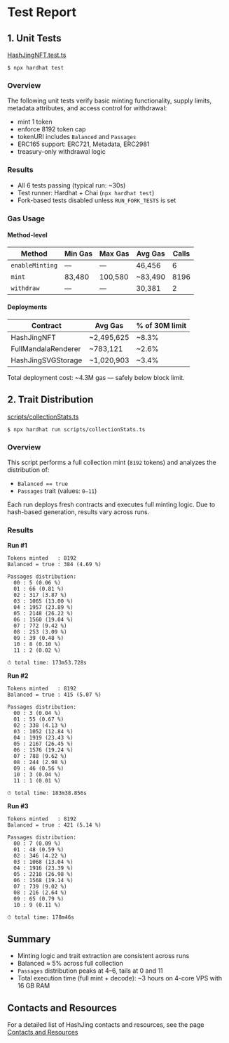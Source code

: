 # Test Report

## 1. Unit Tests

[HashJingNFT.test.ts](https://github.com/DataSattva/hashjing-nft/blob/main/test/HashJingNFT.test.ts)
```
$ npx hardhat test
```

### Overview

The following unit tests verify basic minting functionality, supply limits, metadata attributes, and access control for withdrawal:

* mint 1 token
* enforce 8192 token cap
* tokenURI includes `Balanced` and `Passages`
* ERC165 support: ERC721, Metadata, ERC2981
* treasury-only withdrawal logic

### Results

* All 6 tests passing (typical run: \~30s)
* Test runner: Hardhat + Chai (`npx hardhat test`)
* Fork-based tests disabled unless `RUN_FORK_TESTS` is set

### Gas Usage

#### Method-level

| Method          | Min Gas | Max Gas | Avg Gas  | Calls |
| --------------- | ------- | ------- | -------- | ----- |
| `enableMinting` | —       | —       | 46,456   | 6     |
| `mint`          | 83,480  | 100,580 | \~83,490 | 8196  |
| `withdraw`      | —       | —       | 30,381   | 2     |

#### Deployments

| Contract            | Avg Gas     | % of 30M limit |
| ------------------- | ----------- | -------------- |
| HashJingNFT         | \~2,495,625 | \~8.3%         |
| FullMandalaRenderer | \~783,121   | \~2.6%         |
| HashJingSVGStorage  | \~1,020,903 | \~3.4%         |

Total deployment cost: \~4.3M gas — safely below block limit.

## 2. Trait Distribution

[scripts/collectionStats.ts](https://github.com/DataSattva/hashjing-nft/blob/main/scripts/collectionStats.ts)
```
$ npx hardhat run scripts/collectionStats.ts
```

### Overview

This script performs a full collection mint (`8192` tokens) and analyzes the distribution of:

* `Balanced == true`
* `Passages` trait (values: `0–11`)

Each run deploys fresh contracts and executes full minting logic. Due to hash-based generation, results vary across runs.

### Results

<strong>Run #1</strong>

```
Tokens minted   : 8192
Balanced = true : 384 (4.69 %)

Passages distribution:
  00 : 5 (0.06 %)
  01 : 66 (0.81 %)
  02 : 317 (3.87 %)
  03 : 1065 (13.00 %)
  04 : 1957 (23.89 %)
  05 : 2148 (26.22 %)
  06 : 1560 (19.04 %)
  07 : 772 (9.42 %)
  08 : 253 (3.09 %)
  09 : 39 (0.48 %)
  10 : 8 (0.10 %)
  11 : 2 (0.02 %)

⏱ total time: 173m53.728s
```

<strong>Run #2</strong>

```
Tokens minted   : 8192
Balanced = true : 415 (5.07 %)

Passages distribution:
  00 : 3 (0.04 %)
  01 : 55 (0.67 %)
  02 : 338 (4.13 %)
  03 : 1052 (12.84 %)
  04 : 1919 (23.43 %)
  05 : 2167 (26.45 %)
  06 : 1576 (19.24 %)
  07 : 788 (9.62 %)
  08 : 244 (2.98 %)
  09 : 46 (0.56 %)
  10 : 3 (0.04 %)
  11 : 1 (0.01 %)

⏱ total time: 183m38.856s
```

<strong>Run #3</strong>

```
Tokens minted   : 8192  
Balanced = true : 421 (5.14 %)

Passages distribution:
  00 : 7 (0.09 %)
  01 : 48 (0.59 %)
  02 : 346 (4.22 %)
  03 : 1068 (13.04 %)
  04 : 1916 (23.39 %)
  05 : 2210 (26.98 %)
  06 : 1568 (19.14 %)
  07 : 739 (9.02 %)
  08 : 216 (2.64 %)
  09 : 65 (0.79 %)
  10 : 9 (0.11 %)

⏱ total time: 178m46s
```

## Summary

* Minting logic and trait extraction are consistent across runs
* Balanced ≈ 5% across full collection
* `Passages` distribution peaks at 4–6, tails at 0 and 11
* Total execution time (full mint + decode): \~3 hours on 4-core VPS with 16 GB RAM

## Contacts and Resources

For a detailed list of HashJing contacts and resources, see the page [Contacts and Resources](https://datasattva.github.io/hashjing-res/)

